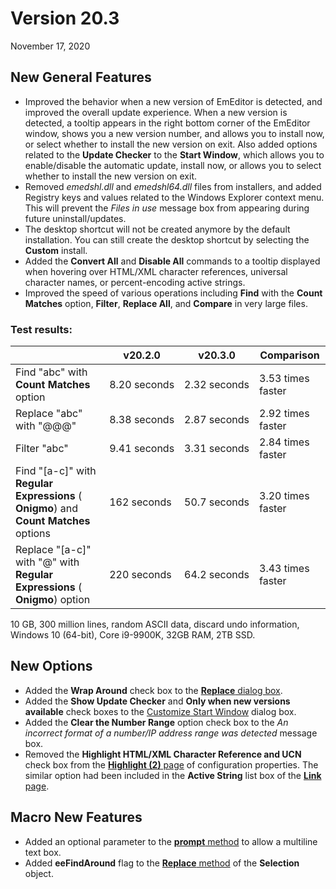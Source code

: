 # Version 20.3

November 17, 2020

## New General Features

- Improved the behavior when a new version of EmEditor is detected, and improved the overall update experience. When a new version is detected, a tooltip appears in the right bottom corner of the EmEditor window, shows you a new version number, and allows you to install now, or select whether to install the new version on exit. Also added options related to the **Update Checker** to the **Start Window**, which allows you to enable/disable the automatic update, install now, or allows you to select whether to install the new version on exit.
- Removed _emedshl.dll_ and _emedshl64.dll_ files from installers, and added Registry keys and values related to the Windows Explorer context menu. This will prevent the _Files in use_ message box from appearing during future uninstall/updates.
- The desktop shortcut will not be created anymore by the default installation. You can still create the desktop shortcut by selecting the **Custom** install.
- Added the **Convert All** and **Disable All** commands to a tooltip displayed when hovering over HTML/XML character references, universal character names, or percent-encoding active strings.
- Improved the speed of various operations including **Find** with the **Count Matches** option, **Filter**, **Replace All**, and **Compare** in very large files.

### Test results:

|  | v20.2.0 | v20.3.0 | Comparison |
| --- | --- | --- | --- |
| Find "abc" with **Count Matches** option | 8.20 seconds | 2.32 seconds | 3.53 times faster |
| Replace "abc" with "@@@" | 8.38 seconds | 2.87 seconds | 2.92 times faster |
| Filter "abc" | 9.41 seconds | 3.31 seconds | 2.84 times faster |
| Find "\[a-c\]" with **Regular Expressions** ( **Onigmo**) and **Count Matches** options | 162 seconds | 50.7 seconds | 3.20 times faster |
| Replace "\[a-c\]" with "@" with **Regular Expressions** ( **Onigmo**) option | 220 seconds | 64.2 seconds | 3.43 times faster |

10 GB, 300 million lines, random ASCII data, discard undo information, Windows 10 (64-bit), Core i9-9900K, 32GB RAM, 2TB SSD.

## New Options

- Added the **Wrap Around** check box to the [**Replace** dialog box](../dlg/replace/index).
- Added the **Show Update Checker** and **Only when new versions available** check boxes to the [Customize Start Window](../dlg/customize_start/index) dialog box.
- Added the **Clear the Number Range** option check box to the _An incorrect format of a number/IP address range was detected_ message box.
- Removed the **Highlight HTML/XML Character Reference and UCN** check box from the [**Highlight (2)** page](../dlg/properties/highlight2/index) of configuration properties. The similar option had been included in the **Active String** list box of the [**Link** page](../dlg/properties/link/index).

## Macro New Features

- Added an optional parameter to the [**prompt** method](../macro/window/window_prompt) to allow a multiline text box.
- Added **eeFindAround** flag to the [**Replace** method](../macro/selection/selection_replace) of the **Selection** object.

